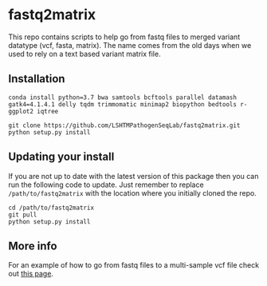 # fastq2matrix

This repo contains scripts to help go from fastq files to merged variant datatype (vcf, fasta, matrix).
The name comes from the old days when we used to rely on a text based variant matrix file.

## Installation

```
conda install python=3.7 bwa samtools bcftools parallel datamash gatk4=4.1.4.1 delly tqdm trimmomatic minimap2 biopython bedtools r-ggplot2 iqtree

git clone https://github.com/LSHTMPathogenSeqLab/fastq2matrix.git
python setup.py install
```

## Updating your install
If you are not up to date with the latest version of this package then you can run the following code to update. Just remember to replace `/path/to/fastq2matrix` with the location where you initially cloned the repo.
```
cd /path/to/fastq2matrix
git pull
python setup.py install
```

## More info
For an example of how to go from fastq files to a multi-sample vcf file check out [this page](https://jodyphelan.gitbook.io/tutorials/ngs/fastq-to-vcf).
